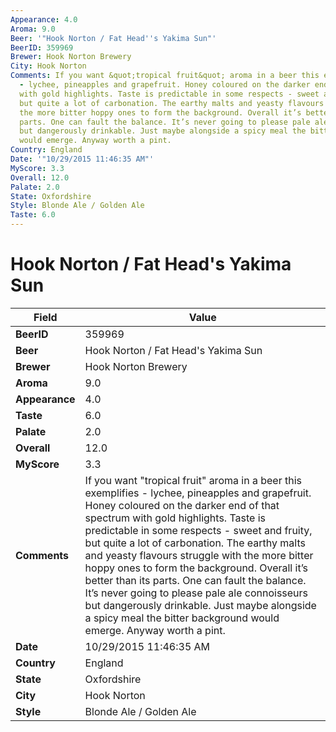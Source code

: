 ```yaml
---
Appearance: 4.0
Aroma: 9.0
Beer: '"Hook Norton / Fat Head''s Yakima Sun"'
BeerID: 359969
Brewer: Hook Norton Brewery
City: Hook Norton
Comments: If you want &quot;tropical fruit&quot; aroma in a beer this exemplifies
  - lychee, pineapples and grapefruit. Honey coloured on the darker end of that spectrum
  with gold highlights. Taste is predictable in some respects - sweet and fruity,
  but quite a lot of carbonation. The earthy malts and yeasty flavours struggle with
  the more bitter hoppy ones to form the background. Overall it’s better than its
  parts. One can fault the balance. It’s never going to please pale ale connoisseurs
  but dangerously drinkable. Just maybe alongside a spicy meal the bitter background
  would emerge. Anyway worth a pint.
Country: England
Date: '"10/29/2015 11:46:35 AM"'
MyScore: 3.3
Overall: 12.0
Palate: 2.0
State: Oxfordshire
Style: Blonde Ale / Golden Ale
Taste: 6.0
---
```


# Hook Norton / Fat Head's Yakima Sun

| Field         | Value |
|---------------|-------|
| **BeerID** | 359969 |
| **Beer** | Hook Norton / Fat Head's Yakima Sun |
| **Brewer** | Hook Norton Brewery |
| **Aroma** | 9.0 |
| **Appearance** | 4.0 |
| **Taste** | 6.0 |
| **Palate** | 2.0 |
| **Overall** | 12.0 |
| **MyScore** | 3.3 |
| **Comments** | If you want &quot;tropical fruit&quot; aroma in a beer this exemplifies - lychee, pineapples and grapefruit. Honey coloured on the darker end of that spectrum with gold highlights. Taste is predictable in some respects - sweet and fruity, but quite a lot of carbonation. The earthy malts and yeasty flavours struggle with the more bitter hoppy ones to form the background. Overall it’s better than its parts. One can fault the balance. It’s never going to please pale ale connoisseurs but dangerously drinkable. Just maybe alongside a spicy meal the bitter background would emerge. Anyway worth a pint. |
| **Date** | 10/29/2015 11:46:35 AM |
| **Country** | England |
| **State** | Oxfordshire |
| **City** | Hook Norton |
| **Style** | Blonde Ale / Golden Ale |
